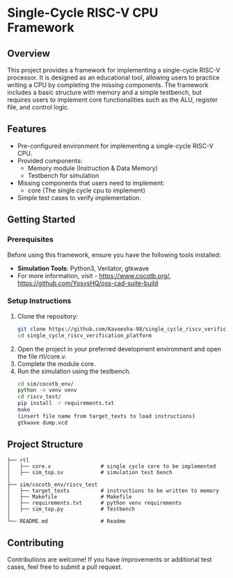# Single-Cycle RISC-V CPU Framework

## Overview
This project provides a framework for implementing a single-cycle RISC-V processor. It is designed as an educational tool, allowing users to practice writing a CPU by completing the missing components. The framework includes a basic structure with memory and a simple testbench, but requires users to implement core functionalities such as the ALU, register file, and control logic.

## Features
- Pre-configured environment for implementing a single-cycle RISC-V CPU.
- Provided components:
  - Memory module (Instruction & Data Memory)
  - Testbench for simulation
- Missing components that users need to implement:
  - core (The single cycle cpu to implement)
- Simple test cases to verify implementation.

## Getting Started

### Prerequisites
Before using this framework, ensure you have the following tools installed:
- **Simulation Tools**: Python3, Verilator, gtkwave
- For more information, visit - https://www.cocotb.org/, https://github.com/YosysHQ/oss-cad-suite-build

### Setup Instructions
1. Clone the repository:
   ```sh
   git clone https://github.com/Kaveesha-98/single_cycle_riscv_verification_platform.git
   cd single_cycle_riscv_verification_platform
   ```
2. Open the project in your preferred development environment and open the file rtl/core.v.
3. Complete the module core.
4. Run the simulation using the testbench.
   ```sh
   cd sim/cocotb_env/
   python -m venv venv
   cd riscv_test/
   pip install -r requirements.txt
   make
   (insert file name from target_texts to load instructions)
   gtkwave dump.vcd
   ```

## Project Structure
```
├── rtl
│   ├── core.v                # single cycle core to be implemented
│   ├── sim_top.sv            # simulation test bench
│
├── sim/cocotb_env/riscv_test 
│   ├── target_texts          # instructions to be written to memory
│   ├── Makefile              # Makefile
│   ├── requirements.txt      # python venv requirements
│   ├── sim_top.py            # Testbench
│
└── README.md                 # Readme
```

## Contributing
Contributions are welcome! If you have improvements or additional test cases, feel free to submit a pull request.
